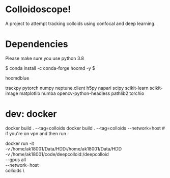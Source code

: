 # Colloidoscope!

A project to attempt tracking colloids using confocal and deep learning.

# Dependencies

Please make sure you use python 3.8

$ conda install -c conda-forge hoomd -y $

hoomdblue

trackpy pytorch numpy neptune.client h5py napari scipy scikit-learn scikit-image matplotlib numba opencv-python-headless pathlib2 torchio 
# dev: docker 

docker build . --tag=colloids 
docker build . --tag=colloids --network=host # if you're on vpn
and then run :

docker run -it \
	-v /home/ak18001/Data/HDD:/home/ak18001/Data/HDD \
	-v /home/ak18001/code/deepcolloid:/deepcolloid \
	--gpus all \
	--network=host \
	colloids \




